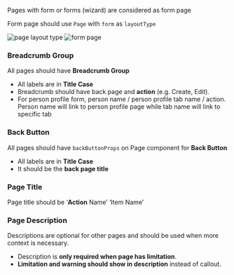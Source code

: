 Pages with form or forms (wizard) are considered as form page

Form page should use `Page` with `form` as `layoutType`

![page layout type](./image/Page.png)
![form page](./image/FormPage.png)

### Breadcrumb Group
All pages should have **Breadcrumb Group**
- All labels are in **Title Case**
- Breadcrumb should have back page and **action** (e.g. Create, Edit). 
- For person profile form, person name / person profile tab name / action. Person name will link to person profile page while tab name will link to specific tab

### Back Button
All pages should have `backButtonProps` on Page component for **Back Button** 
- All labels are in **Title Case**
- It should be the **back page title**

### Page Title
Page title should be ‘**Action** Name’ ‘Item Name’

### Page Description
Descriptions are optional for other pages and should be used when more context is necessary.
- Description is **only required when page has limitation**. 
- **Limitation and warning should show in description** instead of callout.
